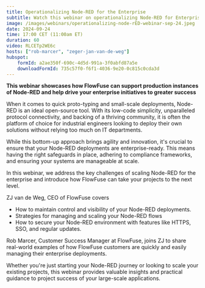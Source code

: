 ```yaml
---
title: Operationalizing Node-RED for the Enterprise
subtitle: Watch this webinar on operationalizing Node-RED for Enterprise use.
image: /images/webinars/operationalizing-node-rED-webinar-sep-24.jpeg
date: 2024-09-24
time: 17:00 CET (11:00am ET) 
duration: 60
video: RLCETp2WE6c
hosts: ["rob-marcer", "zeger-jan-van-de-weg"]
hubspot:
    formId: a2ae350f-690c-4d5d-991a-3f0abfd87a5e
    downloadFormId: 735c57f0-f6f1-4036-9e20-0c815c0cda3d
---
```


**This webinar showcases how FlowFuse can support production instances of Node-RED and help drive your enterprise initiatives to greater success**

<!--more-->

When it comes to quick proto-typing and small-scale deployments, Node-RED is an ideal open-source tool. With its low-code simplicity, unparalleled protocol connectivity, and backing of a thriving community, it is often the platform of choice for industrial engineers looking to deploy their own solutions without relying too much on IT departments. 

While this bottom-up approach brings agility and innovation, it's crucial to ensure that your Node-RED deployments are enterprise-ready. This means having the right safeguards in place, adhering to compliance frameworks, and ensuring your systems are manageable at scale. 

In this webinar, we address the key challenges of scaling Node-RED for the enterprise and introduce how FlowFuse can take your projects to the next level. 

ZJ van de Weg, CEO of FlowFuse covers
 - How to maintain control and visibility of your Node-RED deployments. 
 - Strategies for managing and scaling your Node-RED flows
 - How to secure your Node-RED environment with features like HTTPS, SSO, and regular updates.

Rob Marcer, Customer Success Manager at FlowFuse, joins ZJ to share real-world examples of how FlowFuse customers are quickly and easily managing their enterprise deployments.  

Whether you're just starting your Node-RED journey or looking to scale your existing projects, this webinar provides valuable insights and practical guidance to project success of your large-scale applications. 



